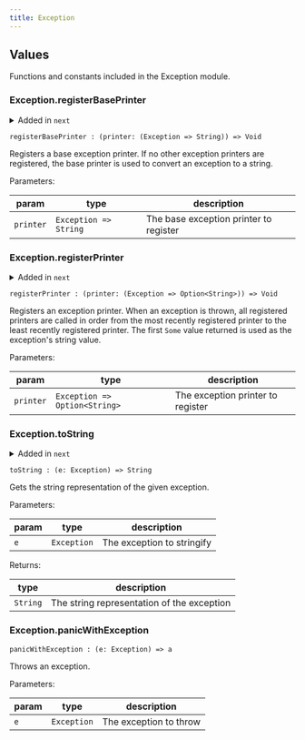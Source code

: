 ```yaml
---
title: Exception
---
```


## Values

Functions and constants included in the Exception module.

### Exception.**registerBasePrinter**

<details disabled>
<summary tabindex="-1">Added in <code>next</code></summary>
No other changes yet.
</details>

```grain
registerBasePrinter : (printer: (Exception => String)) => Void
```

Registers a base exception printer. If no other exception printers are
registered, the base printer is used to convert an exception to a string.

Parameters:

|param|type|description|
|-----|----|-----------|
|`printer`|`Exception => String`|The base exception printer to register|

### Exception.**registerPrinter**

<details disabled>
<summary tabindex="-1">Added in <code>next</code></summary>
No other changes yet.
</details>

```grain
registerPrinter : (printer: (Exception => Option<String>)) => Void
```

Registers an exception printer. When an exception is thrown, all registered
printers are called in order from the most recently registered printer to
the least recently registered printer. The first `Some` value returned is
used as the exception's string value.

Parameters:

|param|type|description|
|-----|----|-----------|
|`printer`|`Exception => Option<String>`|The exception printer to register|

### Exception.**toString**

<details disabled>
<summary tabindex="-1">Added in <code>next</code></summary>
No other changes yet.
</details>

```grain
toString : (e: Exception) => String
```

Gets the string representation of the given exception.

Parameters:

|param|type|description|
|-----|----|-----------|
|`e`|`Exception`|The exception to stringify|

Returns:

|type|description|
|----|-----------|
|`String`|The string representation of the exception|

### Exception.**panicWithException**

```grain
panicWithException : (e: Exception) => a
```

Throws an exception.

Parameters:

|param|type|description|
|-----|----|-----------|
|`e`|`Exception`|The exception to throw|

